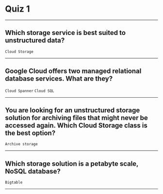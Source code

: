 # Quiz 1
____
## Which storage service is best suited to unstructured data?
```Cloud Storage```
____
## Google Cloud offers two managed relational database services. What are they?
```Cloud Spanner``` ```Cloud SQL```
____
## You are looking for an unstructured storage solution for archiving files that might never be accessed again. Which Cloud Storage class is the best option?
```Archive storage```
____
## Which storage solution is a petabyte scale, NoSQL database?
```Bigtable```
____
